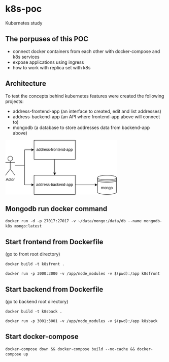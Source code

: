 # k8s-poc
Kubernetes study


## The porpuses of this POC
- connect docker containers from each other with docker-compose and k8s services
- expose applications using ingress
- how to work with replica set with k8s

## Architecture
To test the concepts behind kubernetes features were created the following projects:
- address-frontend-app  (an interface to created, edit and list addresses)
- address-backend-app   (an API where frontend-app above will connect to)
- mongodb               (a database to store addresses data from backend-app above)


![architecture](k8s-architecture.png)


## Mongodb run docker command
```
docker run -d -p 27017:27017 -v ~/data/mongo:/data/db --name mongodb-k8s mongo:latest
```

## Start frontend from Dockerfile
(go to front root directory)
```
docker build -t k8sfront .
```

```
docker run -p 3000:3000 -v /app/node_modules -v $(pwd):/app k8sfront
```

## Start backend from Dockerfile
(go to backend root directory)
```
docker build -t k8sback .
```

```
docker run -p 3001:3001 -v /app/node_modules -v $(pwd):/app k8sback
```

## Start docker-compose
```
docker-compose down && docker-compose build --no-cache && docker-compose up
```
